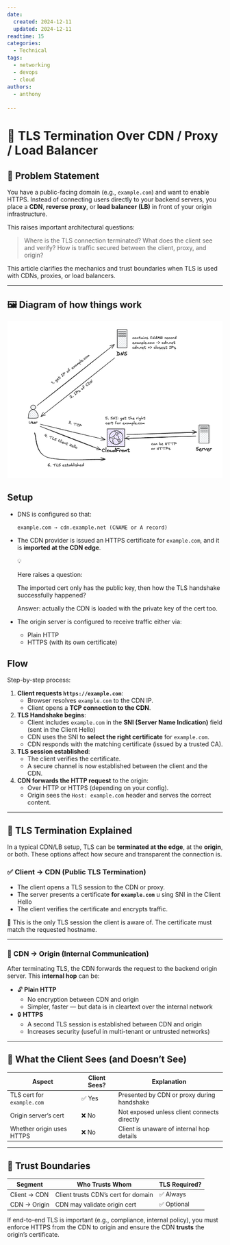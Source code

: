 ```yaml
---
date:
  created: 2024-12-11
  updated: 2024-12-11
readtime: 15
categories:
  - Technical
tags:
  - networking
  - devops
  - cloud
authors:
  - anthony

---
```


# 🔐 TLS Termination Over CDN / Proxy / Load Balancer

## 🧭 Problem Statement

You have a public-facing domain (e.g., `example.com`) and want to enable HTTPS. Instead of connecting users directly to your backend servers, you place a **CDN**, **reverse proxy**, or **load balancer (LB)** in front of your origin infrastructure.

This raises important architectural questions:

> Where is the TLS connection terminated?
What does the client see and verify?
How is traffic secured between the client, proxy, and origin?
> 

This article clarifies the mechanics and trust boundaries when TLS is used with CDNs, proxies, or load balancers.

<!-- more -->

---

## 🖼️ Diagram of how things work

![image.png](./images/TLS-over-cdn/arch.png)

## Setup

- DNS is configured so that:
    
    ```
    example.com → cdn.example.net (CNAME or A record)
    ```
    
- The CDN provider is issued an HTTPS certificate for `example.com`, and it is **imported at the CDN edge**.
    
    <aside>
    💡
    
    Here raises a question:
    
    The imported cert only has the public key, then how the TLS handshake successfully happened?
    
    Answer: actually the CDN is loaded with the private key of the cert too.
    
    </aside>
    
- The origin server is configured to receive traffic either via:
    - Plain HTTP
    - HTTPS (with its own certificate)

## Flow

Step-by-step process:

1. **Client requests `https://example.com`**:
    - Browser resolves `example.com` to the CDN IP.
    - Client opens a **TCP connection to the CDN**.
2. **TLS Handshake begins**:
    - Client includes `example.com` in the **SNI (Server Name Indication)** field (sent in the Client Hello)
    - CDN uses the SNI to **select the right certificate** for `example.com`.
    - CDN responds with the matching certificate (issued by a trusted CA).
3. **TLS session established**:
    - The client verifies the certificate.
    - A secure channel is now established between the client and the CDN.
4. **CDN forwards the HTTP request** to the origin:
    - Over HTTP or HTTPS (depending on your config).
    - Origin sees the `Host: example.com` header and serves the correct content.

---

## 🔗 TLS Termination Explained

In a typical CDN/LB setup, TLS can be **terminated at the edge**, at the **origin**, or both. These options affect how secure and transparent the connection is.

### ✅ Client → CDN (Public TLS Termination)

- The client opens a TLS session to the CDN or proxy.
- The server presents a certificate **for `example.com`** u sing SNI in the Client Hello
- The client verifies the certificate and encrypts traffic.

🧠 This is the only TLS session the client is aware of. The certificate must match the requested hostname.

---

### 🔁 CDN → Origin (Internal Communication)

After terminating TLS, the CDN forwards the request to the backend origin server. This **internal hop** can be:

- 🔓 **Plain HTTP**
    - No encryption between CDN and origin
    - Simpler, faster — but data is in cleartext over the internal network
- 🔒 **HTTPS**
    - A second TLS session is established between CDN and origin
    - Increases security (useful in multi-tenant or untrusted networks)

---

## 🧠 What the Client Sees (and Doesn’t See)

| Aspect | Client Sees? | Explanation |
| --- | --- | --- |
| TLS cert for `example.com` | ✅ Yes | Presented by CDN or proxy during handshake |
| Origin server’s cert | ❌ No | Not exposed unless client connects directly |
| Whether origin uses HTTPS | ❌ No | Client is unaware of internal hop details |

---

## 🔐 Trust Boundaries

| Segment | Who Trusts Whom | TLS Required? |
| --- | --- | --- |
| Client → CDN | Client trusts CDN’s cert for domain | ✅ Always |
| CDN → Origin | CDN may validate origin cert | ✅ Optional |

If end-to-end TLS is important (e.g., compliance, internal policy), you must enforce HTTPS from the CDN to origin and ensure the CDN **trusts** the origin’s certificate.